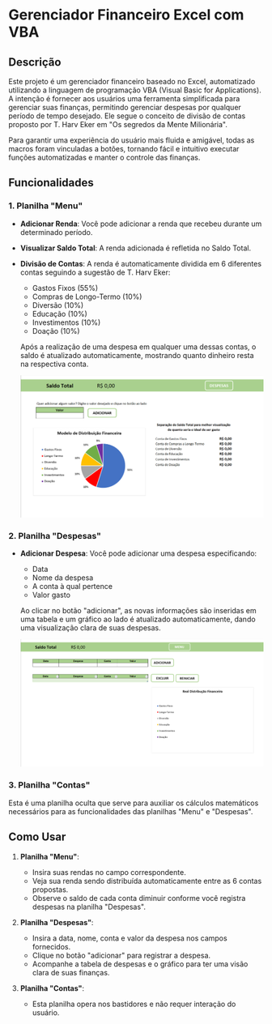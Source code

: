 # Gerenciador Financeiro Excel com VBA

## Descrição

Este projeto é um gerenciador financeiro baseado no Excel, automatizado utilizando a linguagem de programação VBA (Visual Basic for Applications). A intenção é fornecer aos usuários uma ferramenta simplificada para gerenciar suas finanças, permitindo gerenciar despesas por qualquer período de tempo desejado. Ele segue o conceito de divisão de contas proposto por T. Harv Eker em "Os segredos da Mente Milionária".

Para garantir uma experiência do usuário mais fluida e amigável, todas as macros foram vinculadas a botões, tornando fácil e intuitivo executar funções automatizadas e manter o controle das finanças.

## Funcionalidades

### 1. Planilha "Menu"
- **Adicionar Renda**: Você pode adicionar a renda que recebeu durante um determinado período. 
- **Visualizar Saldo Total**: A renda adicionada é refletida no Saldo Total.
- **Divisão de Contas**: A renda é automaticamente dividida em 6 diferentes contas seguindo a sugestão de T. Harv Eker:
  - Gastos Fixos (55%)
  - Compras de Longo-Termo (10%)
  - Diversão (10%)
  - Educação (10%)
  - Investimentos (10%)
  - Doação (10%)
  
  Após a realização de uma despesa em qualquer uma dessas contas, o saldo é atualizado automaticamente, mostrando quanto dinheiro resta na respectiva conta.

  ![Print do Menu](project/menu_worksheet.png)

### 2. Planilha "Despesas"
- **Adicionar Despesa**: Você pode adicionar uma despesa especificando:
  - Data
  - Nome da despesa
  - A conta à qual pertence
  - Valor gasto
  
  Ao clicar no botão "adicionar", as novas informações são inseridas em uma tabela e um gráfico ao lado é atualizado automaticamente, dando uma visualização clara de suas despesas.

  ![Print das Despesas](project/despesas_worksheet.png)

### 3. Planilha "Contas"
Esta é uma planilha oculta que serve para auxiliar os cálculos matemáticos necessários para as funcionalidades das planilhas "Menu" e "Despesas".

## Como Usar

1. **Planilha "Menu"**:
   - Insira suas rendas no campo correspondente.
   - Veja sua renda sendo distribuída automaticamente entre as 6 contas propostas.
   - Observe o saldo de cada conta diminuir conforme você registra despesas na planilha "Despesas".

2. **Planilha "Despesas"**:
   - Insira a data, nome, conta e valor da despesa nos campos fornecidos.
   - Clique no botão "adicionar" para registrar a despesa.
   - Acompanhe a tabela de despesas e o gráfico para ter uma visão clara de suas finanças.

3. **Planilha "Contas"**:
   - Esta planilha opera nos bastidores e não requer interação do usuário.
